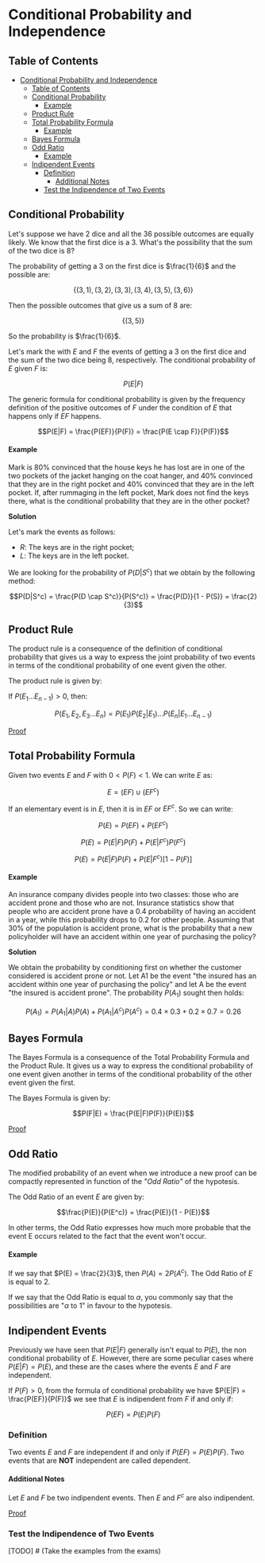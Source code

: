 # Conditional Probability and Independence

## Table of Contents

- [Conditional Probability and Independence](#conditional-probability-and-independence)
  - [Table of Contents](#table-of-contents)
  - [Conditional Probability](#conditional-probability)
      - [Example](#example)
  - [Product Rule](#product-rule)
  - [Total Probability Formula](#total-probability-formula)
      - [Example](#example-1)
  - [Bayes Formula](#bayes-formula)
  - [Odd Ratio](#odd-ratio)
      - [Example](#example-2)
  - [Indipendent Events](#indipendent-events)
    - [Definition](#definition)
      - [Additional Notes](#additional-notes)
    - [Test the Indipendence of Two Events](#test-the-indipendence-of-two-events)

## Conditional Probability

Let's suppose we have 2 dice and all the 36 possible outcomes are equally likely. We know that the first dice is a 3. What's the possibility that the sum of the two dice is 8?

The probability of getting a 3 on the first dice is $\frac{1}{6}$ and the possible are:

$$\lbrace(3,1),(3,2),(3,3),(3,4),(3,5),(3,6)\rbrace$$

Then the possible outcomes that give us a sum of 8 are:

$$\lbrace(3,5)\rbrace$$

So the probability is $\frac{1}{6}$.

Let's mark the with $E$ and $F$ the events of getting a 3 on the first dice and the sum of the two dice being 8, respectively. The conditional probability of $E$ given $F$ is:

$$P(E|F)$$

The generic formula for conditional probability is given by the frequency definition of the positive outcomes of $F$ under the condition of $E$ that happens only if $EF$ happens.

$$P(E|F) = \frac{P(EF)}{P(F)} = \frac{P(E \cap F)}{P(F)}$$

#### Example

Mark is 80% convinced that the house keys he has lost are in one of the two pockets of the jacket hanging on the coat hanger, and 40% convinced that they are in the right pocket and 40% convinced that they are in the left pocket. If, after rummaging in the left pocket, Mark does not find the keys there, what is the conditional probability that they are in the other pocket?

**Solution**

Let's mark the events as follows:

- $R$: The keys are in the right pocket;
- $L$: The keys are in the left pocket.

We are looking for the probability of $P(D|S^c)$ that we obtain by the following method:

$$P(D|S^c) = \frac{P(D \cap S^c)}{P(S^c)} = \frac{P(D)}{1 - P(S)} = \frac{2}{3}$$

## Product Rule

The product rule is a consequence of the definition of conditional probability that gives us a way to express the joint probability of two events in terms of the conditional probability of one event given the other.

The product rule is given by:

If $P(E_1 ... E_{n-1}) > 0$, then:

$$P(E_1,E_2,E_3 ... E_n) = P(E_1)P(E_2|E_1) ... P(E_n|E_1 ... E_{n-1})$$

[Proof](proof)

## Total Probability Formula

Given two events $E$ and $F$ with $0 < P(F) < 1$. We can write $E$ as:

$$E = (EF) \cup (EF^c)$$

If an elementary event is in $E$, then it is in $EF$ or $EF^c$. So we can write:

$$P(E) = P(EF) + P(EF^c)$$

$$P(E) = P(E|F)P(F) + P(E|F^c)P(F^c)$$

$$P(E) = P(E|F)P(F) + P(E|F^c)[1 - P(F)]$$

#### Example

An insurance company divides people into two classes: those who are accident prone and those who are not. Insurance statistics show that people who are accident prone have a 0.4 probability of having an accident in a year, while this probability drops to 0.2 for other people. Assuming that 30% of the population is accident prone, what is the probability that a new policyholder will have an accident within one year of purchasing the policy?

**Solution**

We obtain the probability by conditioning first on whether the customer considered is accident prone or not. Let A1 be the event "the insured has an accident within one year of purchasing the policy" and let A be the event "the insured is accident prone". The probability $P(A_1)$ sought then holds:

$$P(A_1) = P(A_1|A)P(A) + P(A_1|A^c)P(A^c) = 0.4 \times 0.3 + 0.2 \times 0.7 = 0.26$$

## Bayes Formula

The Bayes Formula is a consequence of the Total Probability Formula and the Product Rule. It gives us a way to express the conditional probability of one event given another in terms of the conditional probability of the other event given the first.

The Bayes Formula is given by:

$$P(F|E) = \frac{P(E|F)P(F)}{P(E)}$$

[Proof](proof)

## Odd Ratio

The modified probability of an event when we introduce a new proof can be compactly represented in function of the *"Odd Ratio"* of the hypotesis. 

The Odd Ratio of an event $E$ are given by:

$$\frac{P(E)}{P(E^c)} = \frac{P(E)}{1 - P(E)}$$

In other terms, the Odd Ratio expresses how much more probable that the event E occurs related to the fact that the event won't occur.

#### Example

If we say that $P(E) = \frac{2}{3}$, then $P(A) = 2P(A^c)$.
The Odd Ratio of $E$ is equal to 2.

If we say that the Odd Ratio is equal to $\alpha$, you commonly say that the possibilities are "$\alpha$ to 1" in favour to the hypotesis.

## Indipendent Events

Previously we have seen that $P(E|F)$ generally isn't equal to $P(E)$, the non conditional probability of $E$. However, there are some peculiar cases where $P(E|F) = P(E)$, and these are the cases where the events $E$ and $F$ are independent.

If $P(F) > 0$, from the formula of conditional probability we have $P(E|F) = \frac{P(EF)}{P(F)}$ we see that $E$ is indipendent from $F$ if and only if:

$$P(EF) = P(E)P(F)$$

### Definition

Two events $E$ and $F$ are independent if and only if $P(EF) = P(E)P(F)$. Two events that are **NOT** independent are called dependent.

#### Additional Notes

Let $E$ and $F$ be two indipendent events. Then $E$ and $F^c$ are also indipendent.

[Proof](proof)

### Test the Indipendence of Two Events

[TODO] # (Take the examples from the exams)